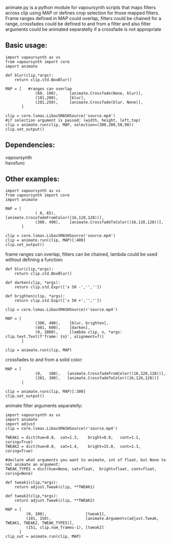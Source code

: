 animate.py is a python module for vapoursynth scripts that maps filters across clip using MAP or defines crop selection for those mapped filters. Frame ranges defined in MAP could overlap, filters could be chained for a range, crossfades could be defined to and from a filter and also filter arguments could be animated separatelly if a crossfade is not appropriate

## Basic usage:
```
import vapoursynth as vs
from vapoursynth import core
import animate

def blur(clip,*args):
    return clip.std.BoxBlur()

MAP = [   #ranges can overlap
             (60, 100),     [animate.Crossfade(None, blur)],
             (101,200),     [blur],
             (201,250),     [animate.Crossfade(blur, None)],             
       ]

clip = core.lsmas.LibavSMASHSource('source.mp4')
#if selection argument is passed: (width, height, left,top)
clip = animate.run(clip, MAP, selection=(300,200,50,90))
clip.set_output()
```
                       
## Dependencies:
vapoursynth<br>
havsfunc

## Other examples:
```
import vapoursynth as vs
from vapoursynth import core
import animate

MAP = [
             ( 0, 65),      [animate.CrossfadeFromColor((16,128,128))],
             (300, 400),    [animate.CrossfadeToColor((16,128,128))],             
       ]

clip = core.lsmas.LibavSMASHSource('source.mp4')
clip = animate.run(clip, MAP)[:400]
clip.set_output()
```
frame ranges can overlap, filters can be chained, lambda could be used without defining a function:
```
def blur(clip,*args):
    return clip.std.BoxBlur()

def darken(clip, *args):
    return clip.std.Expr(['x 50 -','',''])

def brighten(clip, *args):
    return clip.std.Expr(['x 50 +','',''])

clip = core.lsmas.LibavSMASHSource(r'source.mp4')

MAP = [ 
             (300, 400),    [blur, brighten],
             (401, 600),    [darken],
             (0, 1000),     [lambda clip, n, *args: clip.text.Text(f'frame: {n}', alignment=7)]
       ]

clip = animate.run(clip, MAP)
```
crossfades to and from a solid color:
```
MAP = [
             (0,   100),   [animate.CrossfadeFromColor((16,128,128))],
             (201, 300),   [animate.CrossfadeToColor((16,128,128))]
       ]

clip = animate.run(clip, MAP)[:300]
clip.set_output()
```
animate filter arguments separatelly:
```
import vapoursynth as vs
import animate
import adjust
clip = core.lsmas.LibavSMASHSource(r'source.mp4')

TWEAK1 = dict(hue=0.0,  sat=1.3,    bright=8.0,   cont=1.1,    coring=True)
TWEAK2 = dict(hue=0.0,  sat=1.4,    bright=15.0,  cont=1.3,    coring=True)

#declare what arguments you want to animate, int of float, but None to not animate an argument:
TWEAK_TYPES = dict(hue=None, sat=float,  bright=float, cont=float,  coring=None)

def tweak1(clip,*args):
    return adjust.Tweak(clip, **TWEAK1)
    
def tweak2(clip,*args):
    return adjust.Tweak(clip, **TWEAK2)
    
MAP = [
         (0, 100),                 [tweak1],
         (101, 150),               [animate.Arguments(adjust.Tweak, TWEAK1, TWEAK2, TWEAK_TYPES)],
         (151, clip.num_frames-1), [tweak2]
      ]
clip_out = animate.run(clip, MAP)
```
